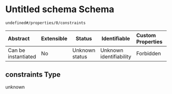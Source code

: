 # Untitled schema Schema

```txt
undefined#/properties/0/constraints
```




| Abstract            | Extensible | Status         | Identifiable            | Custom Properties | Additional Properties | Access Restrictions | Defined In                                                                                        |
| :------------------ | ---------- | -------------- | ----------------------- | :---------------- | --------------------- | ------------------- | ------------------------------------------------------------------------------------------------- |
| Can be instantiated | No         | Unknown status | Unknown identifiability | Forbidden         | Allowed               | none                | [signal_controller.schema.json\*](../../out/signal_controller.schema.json "open original schema") |

## constraints Type

unknown
